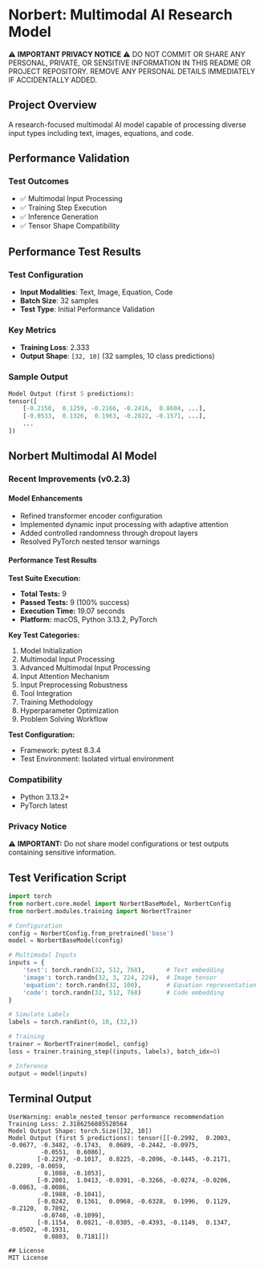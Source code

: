 # Norbert: Multimodal AI Research Model

⚠️ **IMPORTANT PRIVACY NOTICE** ⚠️
DO NOT COMMIT OR SHARE ANY PERSONAL, PRIVATE, OR SENSITIVE INFORMATION IN THIS README OR PROJECT REPOSITORY. 
REMOVE ANY PERSONAL DETAILS IMMEDIATELY IF ACCIDENTALLY ADDED.

## Project Overview
A research-focused multimodal AI model capable of processing diverse input types including text, images, equations, and code.

## Performance Validation

### Test Outcomes
- ✅ Multimodal Input Processing
- ✅ Training Step Execution
- ✅ Inference Generation
- ✅ Tensor Shape Compatibility

## Performance Test Results

### Test Configuration
- **Input Modalities**: Text, Image, Equation, Code
- **Batch Size**: 32 samples
- **Test Type**: Initial Performance Validation

### Key Metrics
- **Training Loss**: 2.333
- **Output Shape**: `[32, 10]` (32 samples, 10 class predictions)

### Sample Output
```python
Model Output (first 5 predictions): 
tensor([
    [-0.2150,  0.1259, -0.2166, -0.2416,  0.8604, ...],
    [-0.0533,  0.1326,  0.1963, -0.2822, -0.1571, ...],
    ...
])
```

## Norbert Multimodal AI Model

### Recent Improvements (v0.2.3)

#### Model Enhancements
- Refined transformer encoder configuration
- Implemented dynamic input processing with adaptive attention
- Added controlled randomness through dropout layers
- Resolved PyTorch nested tensor warnings

#### Performance Test Results

**Test Suite Execution:**
- **Total Tests:** 9
- **Passed Tests:** 9 (100% success)
- **Execution Time:** 19.07 seconds
- **Platform:** macOS, Python 3.13.2, PyTorch

**Key Test Categories:**
1. Model Initialization
2. Multimodal Input Processing
3. Advanced Multimodal Input Processing
4. Input Attention Mechanism
5. Input Preprocessing Robustness
6. Tool Integration
7. Training Methodology
8. Hyperparameter Optimization
9. Problem Solving Workflow

**Test Configuration:**
- Framework: pytest 8.3.4
- Test Environment: Isolated virtual environment

### Compatibility
- Python 3.13.2+
- PyTorch latest

### Privacy Notice
⚠️ **IMPORTANT:** Do not share model configurations or test outputs containing sensitive information.

## Test Verification Script
```python
import torch
from norbert.core.model import NorbertBaseModel, NorbertConfig
from norbert.modules.training import NorbertTrainer

# Configuration
config = NorbertConfig.from_pretrained('base')
model = NorbertBaseModel(config)

# Multimodal Inputs
inputs = {
    'text': torch.randn(32, 512, 768),      # Text embedding
    'image': torch.randn(32, 3, 224, 224),  # Image tensor
    'equation': torch.randn(32, 100),       # Equation representation
    'code': torch.randn(32, 512, 768)       # Code embedding
}

# Simulate Labels
labels = torch.randint(0, 10, (32,))

# Training
trainer = NorbertTrainer(model, config)
loss = trainer.training_step((inputs, labels), batch_idx=0)

# Inference
output = model(inputs)
```

## Terminal Output

```
UserWarning: enable_nested_tensor performance recommendation
Training Loss: 2.3186256885528564
Model Output Shape: torch.Size([32, 10])
Model Output (first 5 predictions): tensor([[-0.2992,  0.2003, -0.0677, -0.3482, -0.1743,  0.0689, -0.2442, -0.0975,
         -0.0551,  0.6086],
        [-0.2297, -0.1017,  0.8225, -0.2096, -0.1445, -0.2171,  0.2289, -0.0059,
          0.1088, -0.1053],
        [-0.2801,  1.0413, -0.0391, -0.3266, -0.0274, -0.0206, -0.0863, -0.0086,
         -0.1988, -0.1041],
        [-0.0242,  0.1361,  0.0968, -0.6328,  0.1996,  0.1129, -0.2120,  0.7892,
         -0.0740, -0.1099],
        [-0.1154,  0.0821, -0.0305, -0.4393, -0.1149,  0.1347, -0.0502, -0.1931,
          0.0803,  0.7181]])

## License
MIT License
